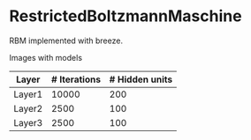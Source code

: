 # RestrictedBoltzmannMaschine
RBM implemented with breeze.

Images with models

| Layer  | # Iterations | # Hidden units |
| ------ | ------------ | -------------- |
| Layer1 | 10000        | 200            |
| Layer2 | 2500         | 100            |
| Layer3 | 2500         | 100            |
